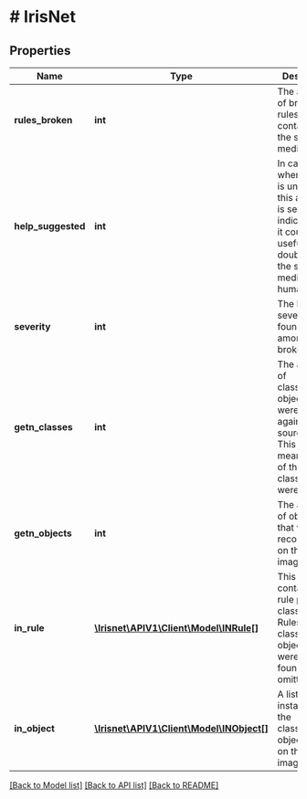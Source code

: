 # # IrisNet

## Properties

Name | Type | Description | Notes
------------ | ------------- | ------------- | -------------
**rules_broken** | **int** | The amount of broken rules that are contained in the source media. | [optional] 
**help_suggested** | **int** | In cases where the AI is uncertain, this attribute is set (1), indication that it could be useful to double check the source media by a human. | [optional] 
**severity** | **int** | The highest severity value found amongst the broken rules. | [optional] 
**getn_classes** | **int** | The amount of classification objects that were checked against on the source media. This does not mean that all of the classifications were found. | [optional] 
**getn_objects** | **int** | The amount of objects that were recognized on the source image. | [optional] 
**in_rule** | [**\Irisnet\APIV1\Client\Model\INRule[]**](INRule.md) | This list contains one rule per classification. Rules for classification objects that were not found, are omitted. | [optional] 
**in_object** | [**\Irisnet\APIV1\Client\Model\INObject[]**](INObject.md) | A list of all instances of the classification objects found on the source image. | [optional] 

[[Back to Model list]](../../README.md#documentation-for-models) [[Back to API list]](../../README.md#documentation-for-api-endpoints) [[Back to README]](../../README.md)


